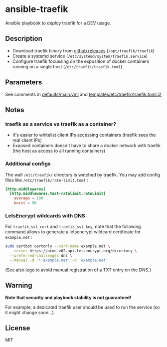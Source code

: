 # ansible-traefik

Ansible playbook to deploy traefik for a DEV usage.

## Description

* Download traefik binary from [github releases](https://github.com/traefik/traefik/tags) (`/opt/traefik/traefik`)
* Create a systemd service (`/etc/systemd/system/traefik.service`)
* Configure traefik focussing on the exposition of docker containers running on a single host (`/etc/traefik/traefik.toml`)


## Parameters

See comments in [defaults/main.yml](defaults/main.yml) and [templates/etc/traefik/traefik.toml.j2](templates/etc/traefik/traefik.toml.j2)

## Notes

### traefik as a service vs traefik as a container?

* It's easier to whitelist client IPs accessing containers (traefik sees the real client IPs)
* Exposed containers doesn't have to share a docker network with traefik (the host as access to all running containers)

### Additional configs

The wall `/etc/traefik/` directory is watched by traefik. You may add config files like `/etc/traefik/rate-limit.toml` :

```toml
[http.middlewares]
  [http.middlewares.test-ratelimit.rateLimit]
    average = 100
    burst = 50
```

### LetsEncrypt wildcards with DNS

For `traefik_ssl_cert` and `traefik_ssl_key`, note that the following command allows to generate a letsencrypt wildcard certificate for `example.net` :

```bash
sudo certbot certonly --cert-name example.net \
  --server https://acme-v02.api.letsencrypt.org/directory \
  --preferred-challenges dns \
  --manual -d '*.example.net' -d 'example.net'
```

(See also [lego](https://go-acme.github.io/lego/) to avoid manual registration of a TXT entry on the DNS.)

## Warning

**Note that security and playbook stability is not guaranteed!**

For example, a dedicated traefik user should be used to run the service (so it might change soon...).

## License

MIT
